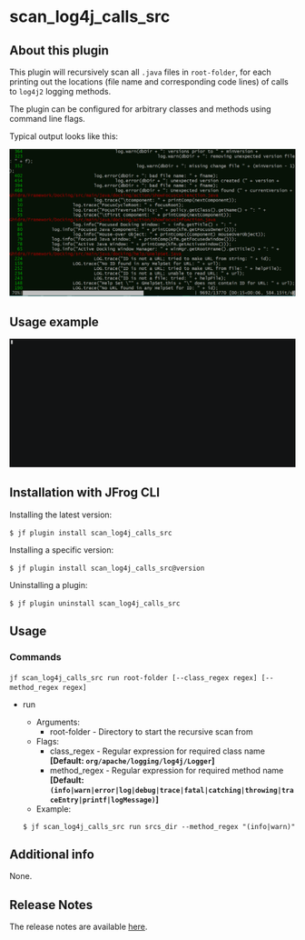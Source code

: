 # scan_log4j_calls_src

## About this plugin
This plugin will recursively scan all `.java` files in `root-folder`, for each printing out the locations (file name and corresponding code lines) of calls to `log4j2` logging methods. 

The plugin can be configured for arbitrary classes and methods using command line flags.

Typical output looks like this:

<img src="img/scan_log4j_src.PNG" />



## Usage example

![Usage example](img/scan_log4j_calls_src.gif)



## Installation with JFrog CLI

Installing the latest version:

`$ jf plugin install scan_log4j_calls_src`

Installing a specific version:

`$ jf plugin install scan_log4j_calls_src@version`

Uninstalling a plugin:

`$ jf plugin uninstall scan_log4j_calls_src`

## Usage
### Commands
`jf scan_log4j_calls_src run root-folder [--class_regex regex] [--method_regex regex] `

* run

  - Arguments:
      - root-folder - Directory to start the recursive scan from
  - Flags:
      - class_regex - Regular expression for required class name **[Default: `org/apache/logging/log4j/Logger`]**
      - method_regex - Regular expression for required method name **[Default: `(info|warn|error|log|debug|trace|fatal|catching|throwing|traceEntry|printf|logMessage)`]**
  - Example:
  ```
  $ jf scan_log4j_calls_src run srcs_dir --method_regex "(info|warn)"
  ```



## Additional info
None.

## Release Notes
The release notes are available [here](RELEASE.md).
